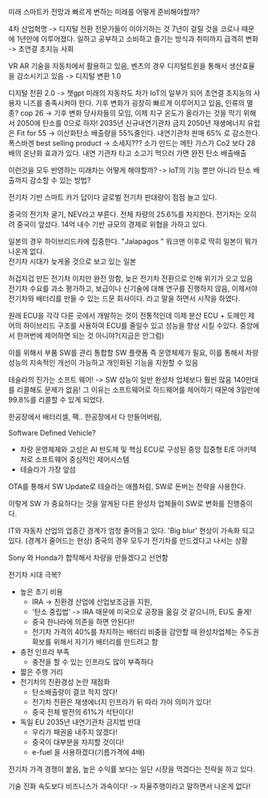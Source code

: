 미래 스마트카 전망과 빠르게 변하는 미래를 어떻게 준비해야할까?

4차 산업혁명 -> 디지털 전환
전문가들이 이야기하는 것 7년이 걸릴 것을 코로나 때문에 1년만에 이루어졌다. 
일하고 공부하고 소비하고 즐기는 방식과 취미까지 급격히 변화 -> 초연결 초지능 사회

VR AR 기술을 자동차에서 활용하고 있음, 벤츠의 경우 디지털트윈을 통해서 생산효율을 감소시키고 있음 -> 디지털 변환 1.0 

디지털 전환 2.0 -> 챗gpt
미래의 자동차도 차가 IoT의 일부가 되어 초연결 초지능의 사용자 니즈를 충족시켜야 한다. 
기후 변화가 굉장히 빠르게 이루어지고 있음, 인류의 멸종? 
cop 26 -> 기후 변화 당사자들의 모임, 이제 지구 온도가 올라가는 것을 막기 위해서 2050에 탄소를 0으로 하자!
2035년 신규내연기관차 금지 2050년 재생에너지
유럽은 Fit for 55 -> 이산화탄소 배출량을 55%줄인다. 내연기관차 판매 65% 로 감소한다. 
폭스바겐 best selling product -> 소세지??? 
소가 만드는 메탄 가스가 Co2 보다 28배의 온난화 효과가 있다. 
내연 기관차 타고 소고기 먹으러 가면 완전 탄소 배출배출

이런것을 모두 반영하는 미래차는 어떻게 해야할까? 
-> IoT의 기능 뿐만 아니라 탄소 배출까지 감소할 수 있는 방법?

전기차 기반 스마트 카가 답이다
글로벌 전기차 판대량이 점점 늘고 있다. 

중국의 전기차 굴기, NEV라고 부른다. 전체 차량의 25.6%를 차지한다. 
전기차는 오히려 중국이 앞섰다. 14억 내수 기반 규모의 경제로 위협을 가하고 있다. 

일본의 경우 하이브리드카에 집중한다. "Jalapagos "
워크맨 이후로 딱히 일본이 뭐가 나온게 없다.  
전기차 시대가 늦게올 것으로 보고 있는 일본  

허겁지겁 만든 전기차 이지만 완전 망함, 늦은 전기차 전환으로 인해 위기가 오고 있음
전기차 수요를 과소 평가하고, 보급이나 신기술에 대해 연구를 진행하지 않음, 이제서야 전기차와 배터리를 만들 수 있는 드문 회사이다. 라고 말을 하면서 시작을 하였다. 

원래 ECU을 각각 다른 곳에서 개발하는 것이 전통적인데 이제 분산 ECU + 도메인 제어의 하이브리드 구조를 사용하여 ECU를 줄일수 있고 성능을 향상 시킬 수있다. 중앙에서 한꺼번에 제어하면 되는 것 아니야?(지금은 안그럼)

이를 위해서 부품 SW를 관리 통합할 SW 플랫폼 즉 운영체제가 필요, 이를 통해서 차량 성능의 지속적인 개선이 가능하고 개인화된 기능을 지원할 수 있음

테슬라의 진가는 소프트 웨어! -> SW 성능이 일반 완성차 업체보다 훨씬 많음
140만대를 리콜해도 문제가 없음! 그 이유는 소프트웨어로 하드웨어를 제어하기 때문에 3일만에 99.8%를 리콜할 수 있게 되었다. 


한공장에서 배터리셀, 팩.. 한공장에서 다 만들어버림,

Software Defined Vehicle?
- 차랑 운영체제와 고성은 AI 반도체 및 핵심 ECU로 구성된 중앙 집중형 E/E 아키텍처로 소프트웨어 중심적인 제어시스템
- 테슬라가 가장 앞섬

OTA를 통해서 SW Update로 테슬라는 애플처럼, SW로 돈버는 전략을 사용한다. 

이렇게 SW 가 중요하다는 것을 알게된 다른 완성차 업체들이 SW로 변화를 진행중이다. 

IT와 자동차 산업의 업종간 경계가 엄청 줄어들고 있다. 
'Big blur' 현상이 가속화 되고 있다. (경계가 줄어드는 현상)
중국의 경우 모두가 전기차를 만드겠다고 나서는 상황

Sony 와 Honda가 합작해서 차량을 만들겠다고 선언함


전기차 시대 극복?
- 높은 초기 비용
	- IRA -> 친환경 산업에 산업보조금을 지원, 
	- '탄소 중립법' -> IRA 때문에 미국으로 공장을 옮길 것 같으니까, EU도 줄게!
	- 중국 한나라에 의존을 하면 안된다!! 
	- 전기차 가격의 40%를 차지하는 배터리 비중을 감안할 때 완성차업체는 주도권 확보를 위해서 자기가 배터리를 만드려고 함
- 충전 인프라 부족
	- 충전을 할 수 있는 인프라도 많이 부족하다
- 짧은 주행 거리
- 전기차의 친환경성 논란 재점화
	- 탄소배출량이 결코 적지 않다!
	- 전기차 전환은 재생에너지 인프라가 뒤 따라 가야 의미가 있다!
	- 중국 전체 발전의 61%가 석탄이다!
- 독일 EU 2035년 내연기관차 금지법 반대
	- 우리가 패권을 내주지 않겠다!
	- 중국이 대부분을 차지할 것이다!
	- e-fuel 을 사용하겠다(기름가격에 4배)

전기차 가격 경쟁이 붙음, 높은 수익률 보다는 일단 시장을 먹겠다는 전략을 하고 있다. 

기술 진화 속도보다 비즈니스가 과속이다! -> 자율주행이라고 말하면서 나온게 없다!

